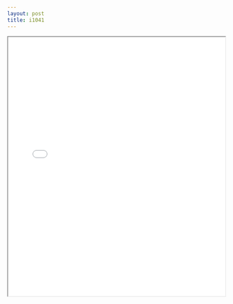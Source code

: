 ```yaml
---
layout: post
title: i1041
---
```


<div class="pdf-container">
<iframe src="/ea/assets/pdfs/misc/i1041.pdf" height="600" width="100%" allowFullScreen="true"></iframe>
</div>


